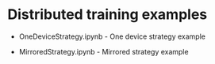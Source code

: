 # Distributed training examples

- OneDeviceStrategy.ipynb - One device strategy example

- MirroredStrategy.ipynb - Mirrored strategy example
